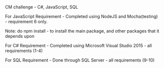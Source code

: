 
CM challenge - C#, JavaScript, SQL

For JavaScript Requirement - Completed using NodeJS and Mocha(testing) - requirement 6 only.

Note: do npm install - to install the main package, and other packages that it depends upon

For C# Requirement - Completed using Microsoft Visual Studio 2015 - all requirements (1-4)

For SQL Requirement - Done through SQL Server - all requirements (9-10)


